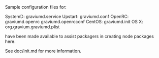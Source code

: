 Sample configuration files for:

SystemD: graviumd.service
Upstart: graviumd.conf
OpenRC:  graviumd.openrc
         graviumd.openrcconf
CentOS:  graviumd.init
OS X:    org.gravium.graviumd.plist

have been made available to assist packagers in creating node packages here.

See doc/init.md for more information.
